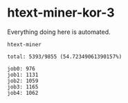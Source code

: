 # htext-miner-kor-3

Everything doing here is automated.

```
htext-miner

total: 5393/9855 (54.72349061390157%)

job0: 976
job1: 1131
job2: 1059
job3: 1165
job4: 1062
```